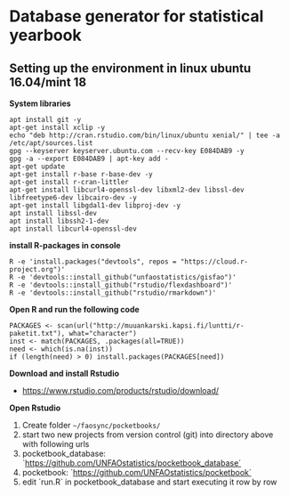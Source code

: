Database generator for statistical yearbook
============================================



Setting up the environment in linux ubuntu 16.04/mint 18
-------------------------------------------------

**System libraries**

```
apt install git -y
apt-get install xclip -y
echo "deb http://cran.rstudio.com/bin/linux/ubuntu xenial/" | tee -a /etc/apt/sources.list
gpg --keyserver keyserver.ubuntu.com --recv-key E084DAB9 -y
gpg -a --export E084DAB9 | apt-key add -
apt-get update
apt-get install r-base r-base-dev -y
apt-get install r-cran-littler
apt-get install libcurl4-openssl-dev libxml2-dev libssl-dev libfreetype6-dev libcairo-dev -y
apt-get install libgdal1-dev libproj-dev -y
apt install libssl-dev
apt install libssh2-1-dev
apt install libcurl4-openssl-dev
```

**install R-packages in console**

```
R -e 'install.packages("devtools", repos = "https://cloud.r-project.org")' 
R -e 'devtools::install_github("unfaostatistics/gisfao")' 
R -e 'devtools::install_github("rstudio/flexdashboard")' 
R -e 'devtools::install_github("rstudio/rmarkdown")' 
```

**Open R and run the following code**

```
PACKAGES <- scan(url("http://muuankarski.kapsi.fi/luntti/r-paketit.txt"), what="character")
inst <- match(PACKAGES, .packages(all=TRUE))
need <- which(is.na(inst))
if (length(need) > 0) install.packages(PACKAGES[need])
```

**Download and install Rstudio**

- <https://www.rstudio.com/products/rstudio/download/>

**Open Rstudio**

1. Create folder `~/faosync/pocketbooks/`
2. start two new projects from version control (git) into directory above with following urls
3. pocketbook_database: `https://github.com/UNFAOstatistics/pocketbook_database´
4. pocketbook: `https://github.com/UNFAOstatistics/pocketbook´
4. edit ´run.R` in pocketbook_database and start executing it row by row
